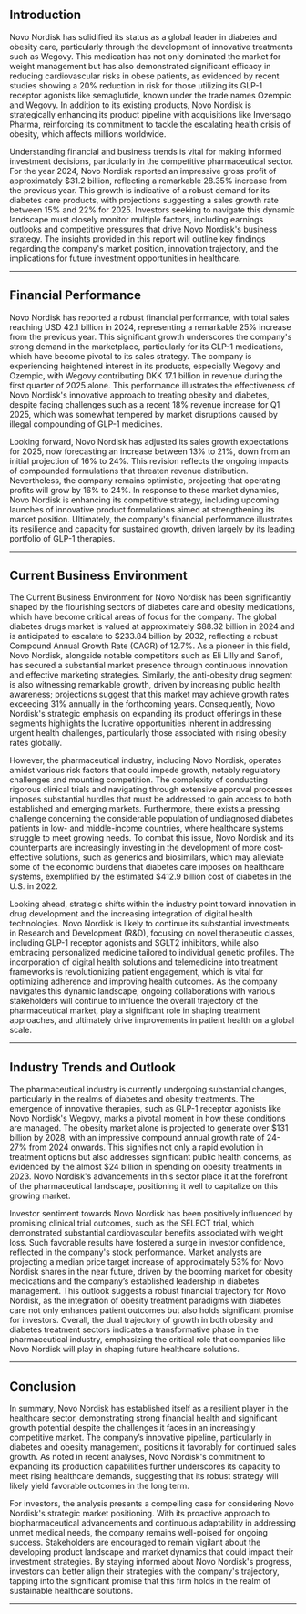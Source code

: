 ## Introduction

Novo Nordisk has solidified its status as a global leader in diabetes and obesity care, particularly through the development of innovative treatments such as Wegovy. This medication has not only dominated the market for weight management but has also demonstrated significant efficacy in reducing cardiovascular risks in obese patients, as evidenced by recent studies showing a 20% reduction in risk for those utilizing its GLP-1 receptor agonists like semaglutide, known under the trade names Ozempic and Wegovy. In addition to its existing products, Novo Nordisk is strategically enhancing its product pipeline with acquisitions like Inversago Pharma, reinforcing its commitment to tackle the escalating health crisis of obesity, which affects millions worldwide.

Understanding financial and business trends is vital for making informed investment decisions, particularly in the competitive pharmaceutical sector. For the year 2024, Novo Nordisk reported an impressive gross profit of approximately $31.2 billion, reflecting a remarkable 28.35% increase from the previous year. This growth is indicative of a robust demand for its diabetes care products, with projections suggesting a sales growth rate between 15% and 22% for 2025. Investors seeking to navigate this dynamic landscape must closely monitor multiple factors, including earnings outlooks and competitive pressures that drive Novo Nordisk's business strategy. The insights provided in this report will outline key findings regarding the company's market position, innovation trajectory, and the implications for future investment opportunities in healthcare.

 ------ 

## Financial Performance

Novo Nordisk has reported a robust financial performance, with total sales reaching USD 42.1 billion in 2024, representing a remarkable 25% increase from the previous year. This significant growth underscores the company's strong demand in the marketplace, particularly for its GLP-1 medications, which have become pivotal to its sales strategy. The company is experiencing heightened interest in its products, especially Wegovy and Ozempic, with Wegovy contributing DKK 17.1 billion in revenue during the first quarter of 2025 alone. This performance illustrates the effectiveness of Novo Nordisk's innovative approach to treating obesity and diabetes, despite facing challenges such as a recent 18% revenue increase for Q1 2025, which was somewhat tempered by market disruptions caused by illegal compounding of GLP-1 medicines.

Looking forward, Novo Nordisk has adjusted its sales growth expectations for 2025, now forecasting an increase between 13% to 21%, down from an initial projection of 16% to 24%. This revision reflects the ongoing impacts of compounded formulations that threaten revenue distribution. Nevertheless, the company remains optimistic, projecting that operating profits will grow by 16% to 24%. In response to these market dynamics, Novo Nordisk is enhancing its competitive strategy, including upcoming launches of innovative product formulations aimed at strengthening its market position. Ultimately, the company's financial performance illustrates its resilience and capacity for sustained growth, driven largely by its leading portfolio of GLP-1 therapies.

 ------ 

## Current Business Environment

The Current Business Environment for Novo Nordisk has been significantly shaped by the flourishing sectors of diabetes care and obesity medications, which have become critical areas of focus for the company. The global diabetes drugs market is valued at approximately $88.32 billion in 2024 and is anticipated to escalate to $233.84 billion by 2032, reflecting a robust Compound Annual Growth Rate (CAGR) of 12.7%. As a pioneer in this field, Novo Nordisk, alongside notable competitors such as Eli Lilly and Sanofi, has secured a substantial market presence through continuous innovation and effective marketing strategies. Similarly, the anti-obesity drug segment is also witnessing remarkable growth, driven by increasing public health awareness; projections suggest that this market may achieve growth rates exceeding 31% annually in the forthcoming years. Consequently, Novo Nordisk's strategic emphasis on expanding its product offerings in these segments highlights the lucrative opportunities inherent in addressing urgent health challenges, particularly those associated with rising obesity rates globally.

However, the pharmaceutical industry, including Novo Nordisk, operates amidst various risk factors that could impede growth, notably regulatory challenges and mounting competition. The complexity of conducting rigorous clinical trials and navigating through extensive approval processes imposes substantial hurdles that must be addressed to gain access to both established and emerging markets. Furthermore, there exists a pressing challenge concerning the considerable population of undiagnosed diabetes patients in low- and middle-income countries, where healthcare systems struggle to meet growing needs. To combat this issue, Novo Nordisk and its counterparts are increasingly investing in the development of more cost-effective solutions, such as generics and biosimilars, which may alleviate some of the economic burdens that diabetes care imposes on healthcare systems, exemplified by the estimated $412.9 billion cost of diabetes in the U.S. in 2022.

Looking ahead, strategic shifts within the industry point toward innovation in drug development and the increasing integration of digital health technologies. Novo Nordisk is likely to continue its substantial investments in Research and Development (R&D), focusing on novel therapeutic classes, including GLP-1 receptor agonists and SGLT2 inhibitors, while also embracing personalized medicine tailored to individual genetic profiles. The incorporation of digital health solutions and telemedicine into treatment frameworks is revolutionizing patient engagement, which is vital for optimizing adherence and improving health outcomes. As the company navigates this dynamic landscape, ongoing collaborations with various stakeholders will continue to influence the overall trajectory of the pharmaceutical market, play a significant role in shaping treatment approaches, and ultimately drive improvements in patient health on a global scale.

 ------ 

## Industry Trends and Outlook

The pharmaceutical industry is currently undergoing substantial changes, particularly in the realms of diabetes and obesity treatments. The emergence of innovative therapies, such as GLP-1 receptor agonists like Novo Nordisk's Wegovy, marks a pivotal moment in how these conditions are managed. The obesity market alone is projected to generate over $131 billion by 2028, with an impressive compound annual growth rate of 24-27% from 2024 onwards. This signifies not only a rapid evolution in treatment options but also addresses significant public health concerns, as evidenced by the almost $24 billion in spending on obesity treatments in 2023. Novo Nordisk's advancements in this sector place it at the forefront of the pharmaceutical landscape, positioning it well to capitalize on this growing market.

Investor sentiment towards Novo Nordisk has been positively influenced by promising clinical trial outcomes, such as the SELECT trial, which demonstrated substantial cardiovascular benefits associated with weight loss. Such favorable results have fostered a surge in investor confidence, reflected in the company's stock performance. Market analysts are projecting a median price target increase of approximately 53% for Novo Nordisk shares in the near future, driven by the booming market for obesity medications and the company’s established leadership in diabetes management. This outlook suggests a robust financial trajectory for Novo Nordisk, as the integration of obesity treatment paradigms with diabetes care not only enhances patient outcomes but also holds significant promise for investors. Overall, the dual trajectory of growth in both obesity and diabetes treatment sectors indicates a transformative phase in the pharmaceutical industry, emphasizing the critical role that companies like Novo Nordisk will play in shaping future healthcare solutions.

 ------ 

## Conclusion

In summary, Novo Nordisk has established itself as a resilient player in the healthcare sector, demonstrating strong financial health and significant growth potential despite the challenges it faces in an increasingly competitive market. The company’s innovative pipeline, particularly in diabetes and obesity management, positions it favorably for continued sales growth. As noted in recent analyses, Novo Nordisk's commitment to expanding its production capabilities further underscores its capacity to meet rising healthcare demands, suggesting that its robust strategy will likely yield favorable outcomes in the long term.

For investors, the analysis presents a compelling case for considering Novo Nordisk's strategic market positioning. With its proactive approach to biopharmaceutical advancements and continuous adaptability in addressing unmet medical needs, the company remains well-poised for ongoing success. Stakeholders are encouraged to remain vigilant about the developing product landscape and market dynamics that could impact their investment strategies. By staying informed about Novo Nordisk's progress, investors can better align their strategies with the company's trajectory, tapping into the significant promise that this firm holds in the realm of sustainable healthcare solutions.

 ------ 

